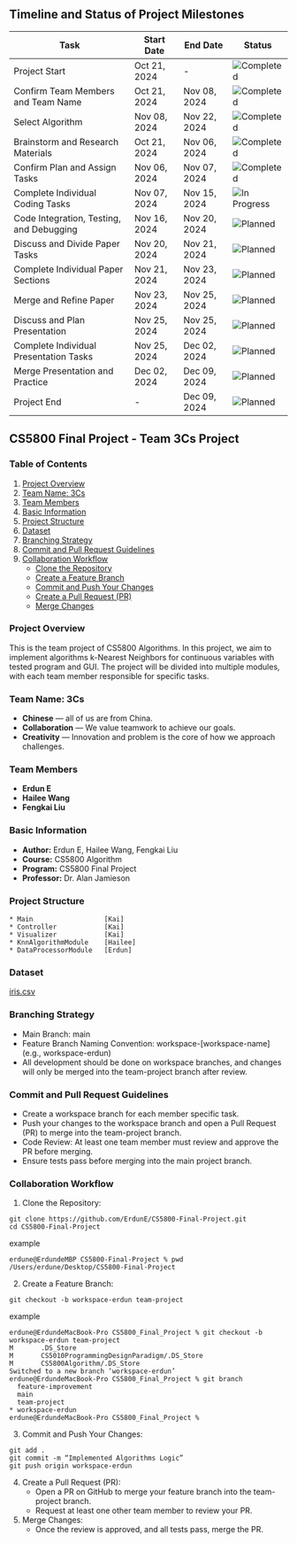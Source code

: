 ## Timeline and Status of Project Milestones

| Task                                     | Start Date   | End Date     | Status                                                                 |
|------------------------------------------|--------------|--------------|------------------------------------------------------------------------|
| Project Start                            | Oct 21, 2024 | -            | ![Completed](https://img.shields.io/badge/Status-Completed-brightgreen) |
| Confirm Team Members and Team Name       | Oct 21, 2024 | Nov 08, 2024 | ![Completed](https://img.shields.io/badge/Status-Completed-brightgreen) |
| Select Algorithm                         | Nov 08, 2024 | Nov 22, 2024 | ![Completed](https://img.shields.io/badge/Status-Completed-brightgreen) |
| Brainstorm and Research Materials        | Oct 21, 2024 | Nov 06, 2024 | ![Completed](https://img.shields.io/badge/Status-Completed-brightgreen) |
| Confirm Plan and Assign Tasks            | Nov 06, 2024 | Nov 07, 2024 | ![Completed](https://img.shields.io/badge/Status-Completed-brightgreen) |
| Complete Individual Coding Tasks         | Nov 07, 2024 | Nov 15, 2024 | ![In Progress](https://img.shields.io/badge/Status-In%20Progress-yellow) |
| Code Integration, Testing, and Debugging | Nov 16, 2024 | Nov 20, 2024 | ![Planned](https://img.shields.io/badge/Status-Planned-lightgrey)       |
| Discuss and Divide Paper Tasks           | Nov 20, 2024 | Nov 21, 2024 | ![Planned](https://img.shields.io/badge/Status-Planned-lightgrey)       |
| Complete Individual Paper Sections       | Nov 21, 2024 | Nov 23, 2024 | ![Planned](https://img.shields.io/badge/Status-Planned-lightgrey)       |
| Merge and Refine Paper                   | Nov 23, 2024 | Nov 25, 2024 | ![Planned](https://img.shields.io/badge/Status-Planned-lightgrey)       |
| Discuss and Plan Presentation            | Nov 25, 2024 | Nov 25, 2024 | ![Planned](https://img.shields.io/badge/Status-Planned-lightgrey)       |
| Complete Individual Presentation Tasks   | Nov 25, 2024 | Dec 02, 2024 | ![Planned](https://img.shields.io/badge/Status-Planned-lightgrey)       |
| Merge Presentation and Practice          | Dec 02, 2024 | Dec 09, 2024 | ![Planned](https://img.shields.io/badge/Status-Planned-lightgrey)       |
| Project End                              | -            | Dec 09, 2024 | ![Planned](https://img.shields.io/badge/Status-Planned-lightgrey)       |

## CS5800 Final Project - Team 3Cs Project

### Table of Contents

1. [Project Overview](#project-overview)
2. [Team Name: 3Cs](#team-name-3cs)
3. [Team Members](#team-members)
4. [Basic Information](#basic-information)
5. [Project Structure](#project-structure)
6. [Dataset](#dataset)
7. [Branching Strategy](#branching-strategy)
8. [Commit and Pull Request Guidelines](#commit-and-pull-request-guidelines)
9. [Collaboration Workflow](#collaboration-workflow)
   - [Clone the Repository](#1-clone-the-repository)
   - [Create a Feature Branch](#2-create-a-feature-branch)
   - [Commit and Push Your Changes](#3-commit-and-push-your-changes)
   - [Create a Pull Request (PR)](#4-create-a-pull-request-pr)
   - [Merge Changes](#5-merge-changes)
   
### Project Overview
This is the team project of CS5800 Algorithms. In this project, we aim to implement algorithms k-Nearest Neighbors for continuous variables with tested program and GUI. The project will be divided into multiple modules, with each team member responsible for specific tasks.
### Team Name: 3Cs
* **Chinese** — all of us are from China.
* **Collaboration** — We value teamwork to achieve our goals.
* **Creativity** — Innovation and problem is the core of how we approach challenges.
### Team Members
* **Erdun E**
* **Hailee Wang**
* **Fengkai Liu**
### Basic Information
* **Author:** Erdun E, Hailee Wang, Fengkai Liu
* **Course:** CS5800 Algorithm
* **Program:** CS5800 Final Project
* **Professor:** Dr. Alan Jamieson

### Project Structure
```aiignore
* Main                  [Kai]
* Controller            [Kai]      
* Visualizer            [Kai]
* KnnAlgorithmModule    [Hailee]
* DataProcessorModule   [Erdun]
```
### Dataset
[iris.csv](https://github.com/ErdunE/CS5800-Final-Project/blob/main/iris.csv)

### Branching Strategy
* Main Branch: main
* Feature Branch Naming Convention: workspace-[workspace-name] (e.g., workspace-erdun)
* All development should be done on workspace branches, and changes will only be merged into the team-project branch after review.
### Commit and Pull Request Guidelines
* Create a workspace branch for each member specific task.
* Push your changes to the workspace branch and open a Pull Request (PR) to merge into the team-project branch.
* Code Review: At least one team member must review and approve the PR before merging.
* Ensure tests pass before merging into the main project branch.
### Collaboration Workflow
1. Clone the Repository:
```
git clone https://github.com/ErdunE/CS5800-Final-Project.git
cd CS5800-Final-Project
```
example
```aiignore
erdune@ErdundeMBP CS5800-Final-Project % pwd
/Users/erdune/Desktop/CS5800-Final-Project
```
2. Create a Feature Branch:
```
git checkout -b workspace-erdun team-project
```
example
```
erdune@ErdundeMacBook-Pro CS5800_Final_Project % git checkout -b workspace-erdun team-project
M       .DS_Store
M       CS5010ProgrammingDesignParadigm/.DS_Store
M       CS5800Algorithm/.DS_Store
Switched to a new branch ‘workspace-erdun’
erdune@ErdundeMacBook-Pro CS5800_Final_Project % git branch
  feature-improvement
  main
  team-project
* workspace-erdun
erdune@ErdundeMacBook-Pro CS5800_Final_Project % 

```
3. Commit and Push Your Changes:
```
git add .
git commit -m “Implemented Algorithms Logic”
git push origin workspace-erdun
```
4. Create a Pull Request (PR):
    * Open a PR on GitHub to merge your feature branch into the team-project branch.
    * Request at least one other team member to review your PR.
5. Merge Changes:
    * Once the review is approved, and all tests pass, merge the PR.